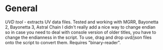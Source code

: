 # General
*UVD tool* - extracts UV data files. Tested and working with MGRR, Bayonetta 2, Bayonetta 3, Astral Chain
I didn't really add a nice way to change endian so in case you need to deal with console version of older titles, you have to change the endianness in the script.
To use, drag and drop uvd/json files onto the script to convert them. Requires "binary-reader".